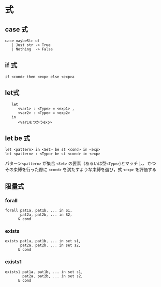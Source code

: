 # 式

## case 式

```
case maybeStr of
   | Just str -> True
   | Nothing  -> False
```


## if 式

```
if <cond> then <exp> else <exp>a
```

## let式

```
   let
      <var1> : <Type> = <exp1> ,
      <var2> : <Type> = <exp2>
   in
      <var1をつかうexp>
```


## let be 式

```
let <pattern> in <Set> be st <cond> in <exp>
let <pattern> : <Type> be st <cond> in <exp>
```

パターン`<pattern>` が集合 `<Set>` の要素（あるいは型`<Type>`)とマッチし，
かつその束縛を行った際に `<cond>` を満たすような束縛を選び，式 `<exp>`
を評価する

## 限量式

### forall

```
forall pat1a, pat1b, ... in S1,
       pat2a, pat2b, ... in S2,
      & cond
```

### exists

```
exists pat1a, pat1b, ... in set s1,
       pat2a, pat2b, ... in set s2,
      & cond
```

### exists1

```
exists1 pat1a, pat1b, ... in set s1,
        pat2a, pat2b, ... in set s2,
      & cond
```
